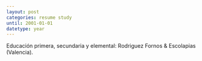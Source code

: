 ```yaml
---
layout: post
categories: resume study
until: 2001-01-01
datetype: year
---
```


Educación primera, secundaria y elemental: Rodriguez Fornos & Escolapias (Valencia).

